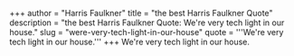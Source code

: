 +++
author = "Harris Faulkner"
title = "the best Harris Faulkner Quote"
description = "the best Harris Faulkner Quote: We're very tech light in our house."
slug = "were-very-tech-light-in-our-house"
quote = '''We're very tech light in our house.'''
+++
We're very tech light in our house.
